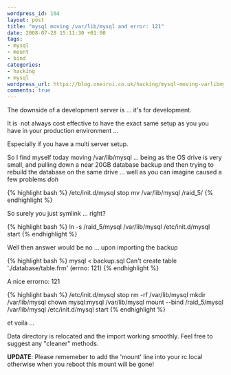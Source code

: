 ```yaml
--- 
wordpress_id: 104
layout: post
title: "mysql moving /var/lib/mysql and error: 121"
date: 2008-07-28 15:11:30 +01:00
tags: 
- mysql
- mount
- bind
categories: 
- hacking
- mysql
wordpress_url: https://blog.oneiroi.co.uk/hacking/mysql-moving-varlibmysql-and-error-121
comments: true
---
```

The downside of a development server is ... it's for development.

It is  not always cost effective to have the exact same setup as you you have in your production environment ...

Especially if you have a multi server setup.

So I find myself today moving /var/lib/mysql ... being as the OS drive is very small, and pulling down a near 20GB database backup and then trying to rebuild the database on the same drive ... well as you can imagine caused a few problems *doh*

{% highlight bash %}
/etc/init.d/mysql stop
mv /var/lib/mysql /raid_5/
{% endhighlight %}

So surely you just symlink ... right?

{% highlight bash %}
ln -s /raid_5/mysql /var/lib/mysql
/etc/init.d/mysql start
{% endhighlight %}

Well then answer would be no ... upon importing the backup

{% highlight bash %}
mysql &lt; backup.sql
Can't create table './database/table.frm' (errno: 121)
{% endhighlight %}

A nice errorno: 121

{% highlight bash %}
/etc/init.d/mysql stop
rm -rf /var/lib/mysql
mkdir /var/lib/mysql
chown mysql:mysql /var/lib/mysql
mount --bind /raid_5/mysql /var/lib/mysql
/etc/init.d/mysql start
{% endhighlight %}

et voila ...

Data directory is relocated and the import working smoothly. Feel free to suggest any "cleaner" methods.

<strong>UPDATE</strong>: Please rememeber to add the 'mount' line into your rc.local otherwise when you reboot this mount will be gone!

